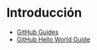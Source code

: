 # Introducción

* [GitHub Guides](https://guides.github.com/)
* [GitHub Hello World Guide](https://guides.github.com/activities/hello-world/)
